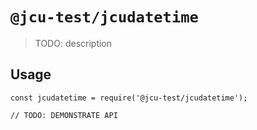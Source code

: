 # `@jcu-test/jcudatetime`

> TODO: description

## Usage

```
const jcudatetime = require('@jcu-test/jcudatetime');

// TODO: DEMONSTRATE API
```
